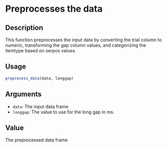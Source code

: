 # Preprocesses the data

## Description

This function preprocesses the input data by converting the trial column to numeric,
transforming the gap column values, and categorizing the itemtype based on serpos values.

## Usage

```r
preprocess_data(data, longgap)
```

## Arguments

* `data`: The input data frame
* `longgap`: The value to use for the long gap in ms.

## Value

The preprocessed data frame


